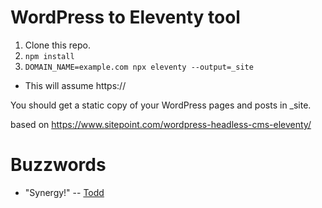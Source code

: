 # WordPress to Eleventy tool

1. Clone this repo.
2. `npm install`
3. `DOMAIN_NAME=example.com npx eleventy --output=_site`

* This will assume https://

You should get a static copy of your WordPress pages and posts in _site.

based on https://www.sitepoint.com/wordpress-headless-cms-eleventy/

# Buzzwords

* "Synergy!" -- [Todd](https://toddpresta.com)

